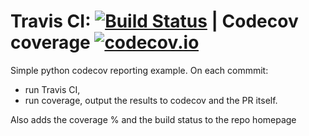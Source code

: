 # Travis CI: [![Build Status](https://travis-ci.org/simonhowlett/sjh-py-1.svg?branch=master)](https://travis-ci.org/simonhowlett/sjh-py-1) | Codecov coverage [![codecov.io](https://codecov.io/github/simonhowlett/sjh-py-1/coverage.svg?branch=master)](https://codecov.io/github/simonhowlett/sjh-py-1?branch=master)

Simple python codecov reporting example. 
On each commmit:
- run Travis CI,
- run coverage, 
output the results to codecov and the PR itself.

Also adds the coverage % and the build status to the repo homepage
